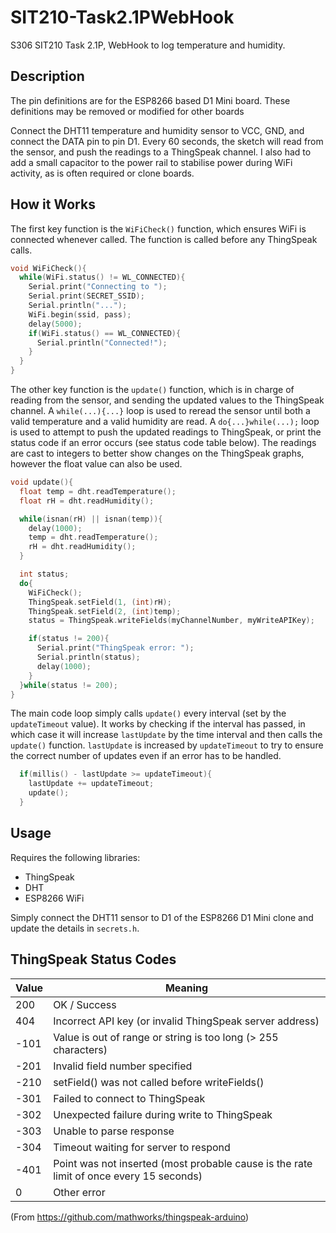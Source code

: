 # SIT210-Task2.1PWebHook
S306 SIT210 Task 2.1P, WebHook to log temperature and humidity.

## Description
The pin definitions are for the ESP8266 based D1 Mini board. These definitions may be removed or modified for other boards

Connect the DHT11 temperature and humidity sensor to VCC, GND, and connect the DATA pin to pin D1. Every 60 seconds, the sketch will read from the sensor, and push the readings to a ThingSpeak channel. I also had to add a small capacitor to the power rail to stabilise power during WiFi activity, as is often required or clone boards.

## How it Works

The first key function is the `WiFiCheck()` function, which ensures WiFi is connected whenever called. The function is called before any ThingSpeak calls.
```cpp
void WiFiCheck(){
  while(WiFi.status() != WL_CONNECTED){
    Serial.print("Connecting to ");
    Serial.print(SECRET_SSID);
    Serial.println("...");
    WiFi.begin(ssid, pass);
    delay(5000);
    if(WiFi.status() == WL_CONNECTED){
      Serial.println("Connected!");
    }
  }
}
```

The other key function is the `update()` function, which is in charge of reading from the sensor, and sending the updated values to the ThingSpeak channel.
A `while(...){...}` loop is used to reread the sensor until both a valid temperature and a valid humidity are read.
A `do{...}while(...);` loop is used to attempt to push the updated readings to ThingSpeak, or print the status code if an error occurs (see status code table below).
The readings are cast to integers to better show changes on the ThingSpeak graphs, however the float value can also be used.
```cpp
void update(){
  float temp = dht.readTemperature();
  float rH = dht.readHumidity();

  while(isnan(rH) || isnan(temp)){
    delay(1000);
    temp = dht.readTemperature();
    rH = dht.readHumidity();
  }

  int status;
  do{
    WiFiCheck();
    ThingSpeak.setField(1, (int)rH);
    ThingSpeak.setField(2, (int)temp);
    status = ThingSpeak.writeFields(myChannelNumber, myWriteAPIKey);

    if(status != 200){
      Serial.print("ThingSpeak error: ");
      Serial.println(status);
      delay(1000);
    }
  }while(status != 200);
}
```

The main code loop simply calls `update()` every interval (set by the `updateTimeout` value). It works by checking if the interval has passed, in which case it will increase `lastUpdate` by the time interval and then calls the `update()` function.
`lastUpdate` is increased by `updateTimeout` to try to ensure the correct number of updates even if an error has to be handled.
```cpp
  if(millis() - lastUpdate >= updateTimeout){
    lastUpdate += updateTimeout;
    update();
  }
```

## Usage
Requires the following libraries:
* ThingSpeak
* DHT
* ESP8266 WiFi

Simply connect the DHT11 sensor to D1 of the ESP8266 D1 Mini clone and update the details in `secrets.h`.

## ThingSpeak Status Codes
| Value | Meaning |
|------|-|
|  200 | OK / Success |
|  404 | Incorrect API key (or invalid ThingSpeak server address) |
| -101 | Value is out of range or string is too long (> 255 characters) |
| -201 | Invalid field number specified |
| -210 | setField() was not called before writeFields() |
| -301 | Failed to connect to ThingSpeak |
| -302 | Unexpected failure during write to ThingSpeak |
| -303 | Unable to parse response |
| -304 | Timeout waiting for server to respond |
| -401 | Point was not inserted (most probable cause is the rate limit of once every 15 seconds) |
|    0 | Other error |

(From <https://github.com/mathworks/thingspeak-arduino>)